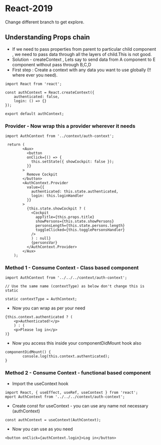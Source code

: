 # React-2019
Change different branch to get explore.
## Understanding Props chain 
* If we need to pass properties from parent to particular child component , we need to pass data through all the layers of child.This is not good.
* Solution - createContext , Lets say to send data from A component to E component without pass through B,C,D
* First step : Create a context with any data you want to use globally (!! where ever you need).

```
import React from 'react';

const authContext = React.createContext({
    authenticated: false,
    login: () => {}
});

export default authContext;
```
### Provider - Now wrap this a provider wherever it needs

```
import AuthContext from '../context/auth-context';

 return (
        <Aux>
          <button
          onClick={() => {
            this.setState({ showCockpit: false });
          }}
        >
          Remove Cockpit
        </button>
        <AuthContext.Provider
          value={{
            authenticated: this.state.authenticated,
            login: this.loginHandler
          }}
        >
          {this.state.showCockpit ? (
            <Cockpit
              appTitle={this.props.title}
              showPersons={this.state.showPersons}
              personsLength={this.state.persons.length}
              toggleClicked={this.togglePersonsHandler} 
            />
            ) : null}
            {personsVar}
          </AuthContext.Provider>
        </Aux>
    );

```
### Method 1 - Consume Context - Class based component

```
import AuthContext from '../../../context/auth-context';

// Use the same name (contextType) as below don't change this is static

static contextType = AuthContext;
```
* Now you can wrap as per your need 

```
{this.context.authenticated ? (
    <p>Authenticated!</p>
    ) : (
    <p>Please log in</p>
)}
```
* Now you access this inside your componentDidMount hook also

```
componentDidMount() {
        console.log(this.context.authenticated);
}
```
### Method 2 - Consume Context - functional based component

* Import the useContext hook

```
import React, { useEffect, useRef, useContext } from 'react';
mport AuthContext from '../../../context/auth-context';
```
* Create const for useContext - you can use any name not necessary (authContext)

```
const authContext = useContext(AuthContext);
```
* Now you can use as you need

```
<button onClick={authContext.login}>Log in</button>
```




